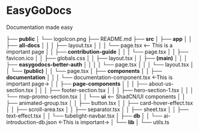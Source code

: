 # EasyGoDocs
Documentation made easy




<!-- This is a [Next.js](https://nextjs.org) project bootstrapped with [`create-next-app`](https://nextjs.org/docs/app/api-reference/cli/create-next-app).

## Getting Started

First, run the development server:

```bash
npm run dev
# or
yarn dev
# or
pnpm dev
# or
bun dev
```

Open [http://localhost:3000](http://localhost:3000) with your browser to see the result. -->

<!-- You can start editing the page by modifying `app/page.tsx`. The page auto-updates as you edit the file.

This project uses [`next/font`](https://nextjs.org/docs/app/building-your-application/optimizing/fonts) to automatically optimize and load [Geist](https://vercel.com/font), a new font family for Vercel. -->

<!-- ## Learn More

To learn more about Next.js, take a look at the following resources:

- [Next.js Documentation](https://nextjs.org/docs) - learn about Next.js features and API.
- [Learn Next.js](https://nextjs.org/learn) - an interactive Next.js tutorial.

You can check out [the Next.js GitHub repository](https://github.com/vercel/next.js) - your feedback and contributions are welcome!

## Deploy on Vercel

The easiest way to deploy your Next.js app is to use the [Vercel Platform](https://vercel.com/new?utm_medium=default-template&filter=next.js&utm_source=create-next-app&utm_campaign=create-next-app-readme) from the creators of Next.js.

Check out our [Next.js deployment documentation](https://nextjs.org/docs/app/building-your-application/deploying) for more details. -->



├── **public**
│   └── logoIcon.png
├── README.md
├── **src**
│   ├── **app**
│   │   ├── **all-docs**
│   │   │   ├── layout.tsx
│   │   │   └── page.tsx  <-- This is a important page
│   │   ├── **contribution-guide**
│   │   │   └── page.tsx
│   │   ├── favicon.ico
│   │   ├── globals.css
│   │   ├── layout.tsx
│   │   ├── **(main)**
│   │   │   ├── **easygodocs-better-auth**
│   │   │   │   └── page.tsx
│   │   │   └── layout.tsx
│   │   └── **(public)**
│   │       └── page.tsx
│   ├── **components**
│   │   ├── **documentation**
│   │   │   └── documentation-component.tsx <-This is important page->
│   │   ├── **page-components**
│   │   │   ├── about-us-section.tsx
│   │   │   ├── footer-section.tsx
│   │   │   ├── hero-section-1.tsx
│   │   │   └── mvp-promo-section.tsx
│   │   └── **ui** <-- ShadCN/UI components
│   │       ├── animated-group.tsx
│   │       ├── button.tsx
│   │       ├── card-hover-effect.tsx
│   │       ├── scroll-area.tsx
│   │       ├── separator.tsx
│   │       ├── sheet.tsx
│   │       ├── text-effect.tsx
│   │       └── tubelight-navbar.tsx
│   ├── **db**
│   │   └── ai-introduction-db.json <-This is important->
│   └── **lib**
│  			 └── utils.ts
